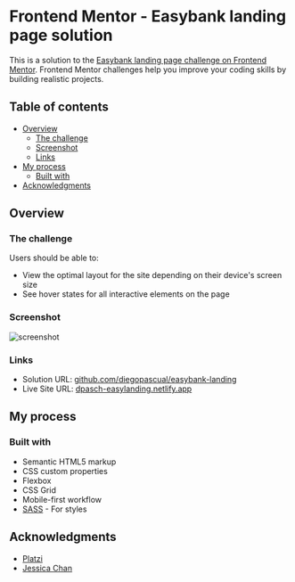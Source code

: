 # Frontend Mentor - Easybank landing page solution

This is a solution to the [Easybank landing page challenge on Frontend Mentor](https://www.frontendmentor.io/challenges/easybank-landing-page-WaUhkoDN). Frontend Mentor challenges help you improve your coding skills by building realistic projects. 

## Table of contents

- [Overview](#overview)
  - [The challenge](#the-challenge)
  - [Screenshot](#screenshot)
  - [Links](#links)
- [My process](#my-process)
  - [Built with](#built-with)
- [Acknowledgments](#acknowledgments)

## Overview

### The challenge

Users should be able to:

- View the optimal layout for the site depending on their device's screen size
- See hover states for all interactive elements on the page

### Screenshot

![screenshot](https://user-images.githubusercontent.com/37351280/132420541-63d7794e-c1ca-4092-a4b6-a22042c937d0.png)

### Links

- Solution URL: [github.com/diegopascual/easybank-landing](https://github.com/diegopascual/easybank-landing)
- Live Site URL: [dpasch-easylanding.netlify.app](https://dpasch-easylanding.netlify.app/)

## My process

### Built with

- Semantic HTML5 markup
- CSS custom properties
- Flexbox
- CSS Grid
- Mobile-first workflow
- [SASS](https://sass-lang.com/) - For styles

## Acknowledgments

- [Platzi](https://twitter.com/platzi)
- [Jessica Chan](https://twitter.com/thecodercoder)

